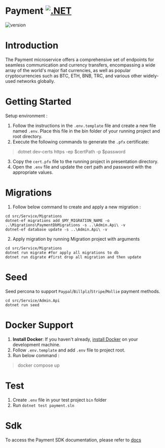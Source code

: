 # Payment  [![.NET](https://img.shields.io/badge/--512BD4?logo=.net&logoColor=ffffff)](https://dotnet.microsoft.com/)

![version](https://img.shields.io/badge/version-1.0.0-blue)

# Introduction

The Payment microservice offers a comprehensive set of endpoints for seamless communication
and currency transfers, encompassing a wide array of the world's major fiat currencies,
as well as popular cryptocurrencies such as BTC, ETH, BNB, TRC, and various other
widely-used networks globally.

# Getting Started

Setup environment :

1. Follow the instructions in the ``.env.template`` file and create a new file named ```.env```.
   Place this file in the bin folder of your running project and root directory.
2. Execute the following commands to generate the ``.pfx`` certificate:

> dotnet dev-certs https -ep $certPath -p $password

3. Copy the ``cert.pfx`` file to the running project in presentation directory.
4. Open the ``.env`` file and update the cert path and password with the appropriate values.

# Migrations

1. Follow below command to create and apply a new migration :

```shell
cd src/Service/Migrations
dotnet-ef migrations add $MY_MIGRATION_NAME -o ..\Migrations\PaymentDbMigrations -s ..\Admin.Api\ -v
dotnet-ef database update -s ..\Admin.Api\ -v
```

2. Apply migration by running Migration project with arguments

```shell
cd src/Service/Migrations
dotnet run migrate #for apply all migrations to db
dotnet run digrate #first drop all migration and then update
```

# Seed

Seed percona to support ``Paypal``/``Billplz``/``Stripe``/``Mollie`` payment methods.

```shell
cd src/Service/Admin.Api
dotnet run seed
```

# Docker Support

1. **Install Docker**: If you haven't already, [install Docker](https://docs.docker.com/get-docker/) on your development
   machine.
2. Follow ``.env.template`` and add ``.env`` file to project root.
3. Run below command :

> docker compose up

# Test

1. Create ``.env`` file in your test project ``bin`` folder
2. Run ``dotnet test payment.sln``

# Sdk

To access the Payment SDK documentation, please refer to [docs](src/Sdk/Samples/Asp.Net/Readme.md)


